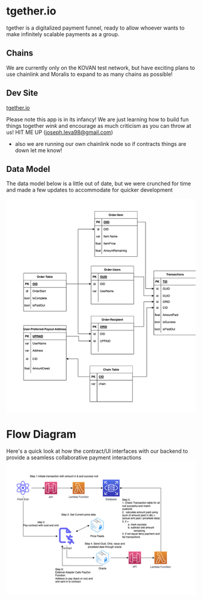 # tgether.io

tgether is a digitalized payment funnel, ready to allow whoever wants to make infinitely scalable payments as a group. 

## Chains

We are currently only on the KOVAN test network, but have exciting plans to use chainlink and Moralis to expand to as many chains as possible! 


## Dev Site
[tgether.io](tgether.io)


Please note this app is in its infancy! We are just learning how to build fun things together *wink* and encourage as much criticism as you can throw at us! HIT ME UP (joseph.leva98@gmail.com)

- also we are running our own chainlink node so if contracts things are down let me know! 

## Data Model
The data model below is a little out of date, but we were crunched for time and made a few updates to accommodate for quicker development

![There Should be a Diagram Picture Here](https://github.com/JosephLeva/tgetherio/blob/main/Images/datadiagram.png)

# Flow Diagram
Here's a quick look at how the contract/UI interfaces with our backend to provide a seamless collaborative payment interactions 
![There Should be a Flow Picture Here](https://github.com/JosephLeva/tgetherio/blob/main/Images/flow.png)
